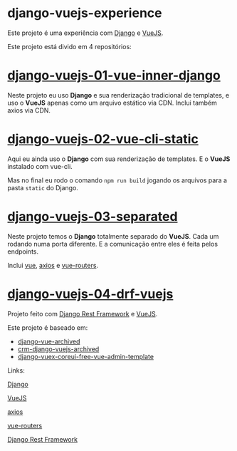 # django-vuejs-experience

Este projeto é uma experiência com [Django][5] e [VueJS][6].

Este projeto está divido em 4 repositórios:

# [django-vuejs-01-vue-inner-django][1]

Neste projeto eu uso **Django** e sua renderização tradicional de templates, e uso o **VueJS** apenas como um arquivo estático via CDN. Inclui também axios via CDN.


# [django-vuejs-02-vue-cli-static][2]

Aqui eu ainda uso o **Django** com sua renderização de templates. E o **VueJS** instalado com vue-cli.

Mas no final eu rodo o comando `npm run build` jogando os arquivos para a pasta `static` do Django.


# [django-vuejs-03-separated][3]

Neste projeto temos o **Django** totalmente separado do **VueJS**. Cada um rodando numa porta diferente. E a comunicação entre eles é feita pelos endpoints.

Inclui [vue][6], [axios][7] e [vue-routers][8].


# [django-vuejs-04-drf-vuejs][4]

Projeto feito com [Django Rest Framework][9] e [VueJS][6].



Este projeto é baseado em:

* [django-vue-archived][10]
* [crm-django-vuejs-archived][11]
* [django-vuex-coreui-free-vue-admin-template][12]


Links:

[Django][5]

[VueJS][6]

[axios][7]

[vue-routers][8]

[Django Rest Framework][9]


[1]: https://github.com/rg3915/django-vuejs-01-vue-inner-django
[2]: https://github.com/rg3915/django-vuejs-02-vue-cli-static
[3]: https://github.com/rg3915/django-vuejs-03-separated
[4]: https://github.com/rg3915/django-vuejs-04-drf-vuejs
[5]: https://www.djangoproject.com/
[6]: https://vuejs.org/
[7]: https://github.com/axios/axios
[8]: https://router.vuejs.org/
[9]: https://www.django-rest-framework.org/
[10]: https://github.com/rg3915/django-vue-archived
[11]: https://github.com/rg3915/crm-django-vuejs-archived
[12]: https://github.com/rg3915/django-vuex-coreui-free-vue-admin-template
